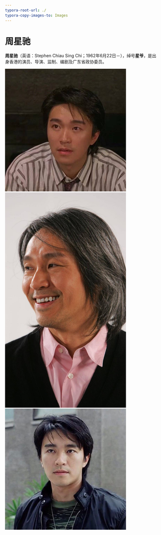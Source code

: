 ```yaml
---
typora-root-url: ./
typora-copy-images-to: Images
---
```


# 周星驰

**周星驰**（英语：Stephen Chiau Sing Chi；1962年6月22日－），绰号**星爷**，是出身香港的演员、导演、监制、编剧及广东省政协委员。



<img src="Images\1.jpeg" alt="2a7dd92a68f140ffb764dba2a8086abb" style="width: 400px;display:inline-block;" />

<img src="Images\c81c6d688e702491f929d2561b43eac3.jpg" alt="c81c6d688e702491f929d2561b43eac3" style="width: 400px;display:inline-block;" />

<img src="Images/20200504071331791.jpg" alt="20200504071331791" style="width: 400px;display:inline-block;" />

